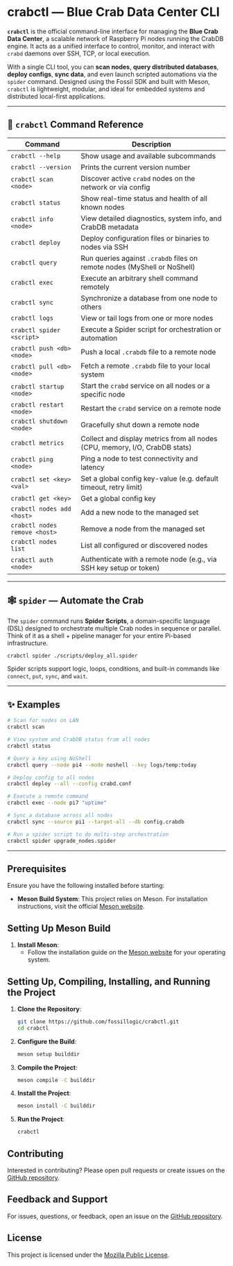 # **crabctl** — Blue Crab Data Center CLI

**`crabctl`** is the official command-line interface for managing the **Blue Crab Data Center**, a scalable network of Raspberry Pi nodes running the CrabDB engine. It acts as a unified interface to control, monitor, and interact with `crabd` daemons over SSH, TCP, or local execution.

With a single CLI tool, you can **scan nodes**, **query distributed databases**, **deploy configs**, **sync data**, and even launch scripted automations via the `spider` command. Designed using the Fossil SDK and built with Meson, `crabctl` is lightweight, modular, and ideal for embedded systems and distributed local-first applications.

---

## 🔧 `crabctl` Command Reference

| Command                          | Description                                                                 |
|----------------------------------|-----------------------------------------------------------------------------|
| `crabctl --help`                 | Show usage and available subcommands                                        |
| `crabctl --version`              | Prints the current version number                                           |
| `crabctl scan <node>`            | Discover active `crabd` nodes on the network or via config                  |
| `crabctl status`                 | Show real-time status and health of all known nodes                         |
| `crabctl info <node>`            | View detailed diagnostics, system info, and CrabDB metadata                 |
| `crabctl deploy`                 | Deploy configuration files or binaries to nodes via SSH                     |
| `crabctl query`                  | Run queries against `.crabdb` files on remote nodes (MyShell or NoShell)    |
| `crabctl exec`                   | Execute an arbitrary shell command remotely                                 |
| `crabctl sync`                   | Synchronize a database from one node to others                              |
| `crabctl logs`                   | View or tail logs from one or more nodes                                    |
| `crabctl spider <script>`        | Execute a Spider script for orchestration or automation                     |
| `crabctl push <db> <node>`       | Push a local `.crabdb` file to a remote node                                |
| `crabctl pull <db> <node>`       | Fetch a remote `.crabdb` file to your local system                          |
| `crabctl startup <node>`         | Start the `crabd` service on all nodes or a specific node                   |
| `crabctl restart <node>`         | Restart the `crabd` service on a remote node                                |
| `crabctl shutdown <node>`        | Gracefully shut down a remote node                                          |
| `crabctl metrics`                | Collect and display metrics from all nodes (CPU, memory, I/O, CrabDB stats) |
| `crabctl ping <node>`            | Ping a node to test connectivity and latency                                |
| `crabctl set <key> <val>`        | Set a global config key-value (e.g. default timeout, retry limit)           |
| `crabctl get <key>`              | Get a global config key                                                     |
| `crabctl nodes add <host>`       | Add a new node to the managed set                                           |
| `crabctl nodes remove <host>`    | Remove a node from the managed set                                          |
| `crabctl nodes list`             | List all configured or discovered nodes                                     |
| `crabctl auth <node>`            | Authenticate with a remote node (e.g., via SSH key setup or token)          |

---

## 🕸️ `spider` — Automate the Crab

The `spider` command runs **Spider Scripts**, a domain-specific language (DSL) designed to orchestrate multiple Crab nodes in sequence or parallel. Think of it as a shell + pipeline manager for your entire Pi-based infrastructure.

```sh
crabctl spider ./scripts/deploy_all.spider
```

Spider scripts support logic, loops, conditions, and built-in commands like `connect`, `put`, `sync`, and `wait`.

---

## ✨ Examples

```sh
# Scan for nodes on LAN
crabctl scan

# View system and CrabDB status from all nodes
crabctl status

# Query a key using NoShell
crabctl query --node pi4 --mode noshell --key logs/temp:today

# Deploy config to all nodes
crabctl deploy --all --config crabd.conf

# Execute a remote command
crabctl exec --node pi7 "uptime"

# Sync a database across all nodes
crabctl sync --source pi1 --target-all --db config.crabdb

# Run a spider script to do multi-step orchestration
crabctl spider upgrade_nodes.spider
```

---

## **Prerequisites**

Ensure you have the following installed before starting:

- **Meson Build System**: This project relies on Meson. For installation instructions, visit the official [Meson website](https://mesonbuild.com/Getting-meson.html).

## **Setting Up Meson Build**

1. **Install Meson**:
    - Follow the installation guide on the [Meson website](https://mesonbuild.com/Getting-meson.html) for your operating system.

## **Setting Up, Compiling, Installing, and Running the Project**

1. **Clone the Repository**:

    ```sh
    git clone https://github.com/fossillogic/crabctl.git
    cd crabctl
    ```

2. **Configure the Build**:

    ```sh
    meson setup builddir
    ```

3. **Compile the Project**:

    ```sh
    meson compile -C builddir
    ```

4. **Install the Project**:

    ```sh
    meson install -C builddir
    ```

5. **Run the Project**:

    ```sh
    crabctl
    ```

## **Contributing**

Interested in contributing? Please open pull requests or create issues on the [GitHub repository](https://github.com/fossillogic/crabctl).

## **Feedback and Support**

For issues, questions, or feedback, open an issue on the [GitHub repository](https://github.com/fossillogic/crabctl/issues).

## **License**

This project is licensed under the [Mozilla Public License](LICENSE).
